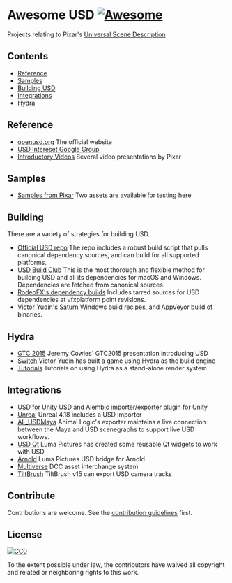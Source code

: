 # Awesome USD [![Awesome](https://awesome.re/badge.svg)](https://awesome.re)

Projects relating to Pixar's [Universal Scene Description](http://openusd.org)


## Contents

- [Reference](#reference)
- [Samples](#samples)
- [Building USD](#building)
- [Integrations](#integrations)
- [Hydra](#hydra)

## Reference

- [openusd.org](http://openusd.org) The official website
- [USD Intereset Google Group](https://groups.google.com/forum/#!forum/usd-interest)
- [Introductory Videos](http://graphics.pixar.com/usd/downloads.html) Several video presentations by Pixar

## Samples
- [Samples from Pixar](http://graphics.pixar.com/usd/downloads.html) Two assets are available for testing here

## Building

There are a variety of strategies for building USD.

- [Official USD repo](https://github.com/PixarAnimationStudios/USD) The repo includes a robust build script that pulls canonical dependency sources, and can build for all supported platforms.
- [USD Build Club](https://github.com/vfxpro99/usd-build-club) This is the most thorough and flexible method for building USD and all its dependencies for macOS and Windows. Dependencies are fetched from canonical sources.
- [RodeoFX's dependency builds](https://github.com/rodeofx/usd-deps) Includes tarred sources for USD dependencies at vfxplatform point revisions.
- [Victor Yudin's Saturn](https://github.com/VictorYudin/saturn) Windows build recipes, and AppVeyor build of binaries.

## Hydra

- [GTC 2015](http://on-demand.gputechconf.com/gtc/2015/presentation/S5327-Jeremy-Cowles.pdf) Jeremy Cowles' GTC2015 presentation introducing USD
- [Switch](https://github.com/VictorYudin/switch) Victor Yudin has built a game using Hydra as the build engine
- [Tutorials](https://github.com/dboogert/USD/tree/tutorials/extras/usd/tutorials/IETutorials) Tutorials on using Hydra as a stand-alone render system

## Integrations

- [USD for Unity](https://github.com/unity3d-jp/USDForUnity) USD and Alembic importer/exporter plugin for Unity
- [Unreal](https://github.com/epicgames/unrealengine) Unreal 4.18 includes a USD importer
- [AL_USDMaya](https://github.com/AnimalLogic/AL_USDMaya) Animal Logic's exporter maintains a live connection between the Maya and USD scenegraphs to support live USD workflows.
- [USD Qt](https://github.com/LumaPictures/usd-qt) Luma Pictures has created some reusable Qt widgets to work with USD
- [Arnold](https://github.com/LumaPictures/usd-arnold) Luma Pictures USD bridge for Arnold
- [Multiverse](http://multi-verse.io/) DCC asset interchange system
- [TiltBrush](https://docs.google.com/document/d/11ZsHozYn9FnWG7y3s3WAyKIACfbfwb4PbaS8cZ_xjvo/preview) TiltBrush v15 can export USD camera tracks

## Contribute

Contributions are welcome. See the [contribution guidelines](contributing.md) first.


## License

[![CC0](http://mirrors.creativecommons.org/presskit/buttons/88x31/svg/cc-zero.svg)](http://creativecommons.org/publicdomain/zero/1.0)

To the extent possible under law, the contributors have waived all copyright and
related or neighboring rights to this work.
